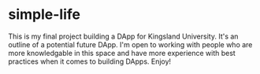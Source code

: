 # simple-life

This is my final project building a DApp for Kingsland University. It's an outline of a potential future DApp. I'm open to working with people who are more knowledgable in this space and have more experience with best practices when it comes to building DApps. Enjoy!